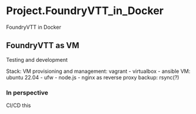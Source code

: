 # Project.FoundryVTT_in_Docker
FoundryVTT in Docker

## FoundryVTT as VM
Testing and development

Stack:
VM provisioning and management: vagrant - virtualbox - ansible
VM: ubuntu 22.04 - ufw - node.js - nginx as reverse proxy
backup: rsync(?)


### In perspective
CI/CD this
